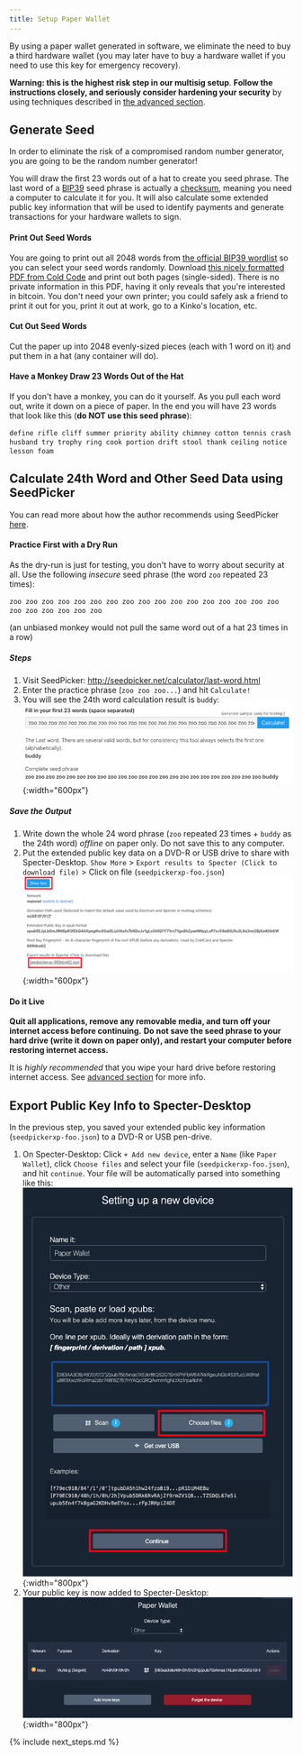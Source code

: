 ```yaml
---
title: Setup Paper Wallet
---
```



By using a paper wallet generated in software, we eliminate the need to buy a third hardware wallet (you may later have to buy a hardware wallet if you need to use this key for emergency recovery).

**Warning: this is the highest risk step in our multisig setup**.
**Follow the instructions closely, and seriously consider hardening your security** by using techniques described in [the advanced section](paper-advanced).


## Generate Seed
In order to eliminate the risk of a compromised random number generator, you are going to be the random number generator!

You will draw the first 23 words out of a hat to create you seed phrase.
The last word of a [BIP39](https://github.com/bitcoin/bips/blob/master/bip-0039.mediawiki) seed phrase is actually a [checksum](https://en.wikipedia.org/wiki/Checksum), meaning you need a computer to calculate it for you.
It will also calculate some extended public key information that will be used to identify payments and generate transactions for your hardware wallets to sign.

#### Print Out Seed Words

You are going to print out all 2048 words from [the official BIP39 wordlist](https://github.com/bitcoin/bips/blob/master/bip-0039/english.txt) so you can select your seed words randomly.
Download [this nicely formatted PDF from Cold Code](/assets/guide/cold_code_bip39_wordlist.pdf) and print out both pages (single-sided).
There is no private information in this PDF, having it only reveals that you're interested in bitcoin.
You don't need your own printer; you could safely ask a friend to print it out for you, print it out at work, go to a Kinko's location, etc.

#### Cut Out Seed Words
Cut the paper up into 2048 evenly-sized pieces (each with 1 word on it) and put them in a hat (any container will do).

#### Have a Monkey Draw 23 Words Out of the Hat
If you don't have a monkey, you can do it yourself.
As you pull each word out, write it down on a piece of paper.
In the end you will have 23 words that look like this (**do NOT use this seed phrase**):
```
define rifle cliff summer priority ability chimney cotton tennis crash husband try trophy ring cook portion drift stool thank ceiling notice lesson foam
```

## Calculate 24th Word and Other Seed Data using SeedPicker
You can read more about how the author recommends using SeedPicker [here](http://seedpicker.net/guide/GUIDE.html).

#### Practice First with a Dry Run
As the dry-run is just for testing, you don't have to worry about security at all.
Use the following *insecure* seed phrase (the word `zoo` repeated 23 times):
```
zoo zoo zoo zoo zoo zoo zoo zoo zoo zoo zoo zoo zoo zoo zoo zoo zoo zoo zoo zoo zoo zoo zoo 
```
(an unbiased monkey would not pull the same word out of a hat 23 times in a row)

##### Steps
1. Visit SeedPicker: <http://seedpicker.net/calculator/last-word.html>
2. Enter the practice phrase (`zoo zoo zoo...`) and hit `Calculate!`
3. You will see the 24th word calculation result is `buddy`:  
![](/assets/img/setup-paper-seedpicker-example-output.png){:width="600px"}  

##### Save the Output
1. Write down the whole 24 word phrase (`zoo` repeated 23 times + `buddy` as the 24th word) *offline* on paper only.
Do not save this to any computer.
2. Put the extended public key data on a DVD-R or USB drive to share with Specter-Desktop.
`Show More` > `Export results to Specter (Click to download file)` > Click on file (`seedpickerxp-foo.json`)  
![](/assets/img/setup-paper-seedpicker-save-json.png){:width="600px"}  


#### Do it Live
**Quit all applications, remove any removable media, and turn off your internet access before continuing.**
**Do not save the seed phrase to your hard drive (write it down on paper only), and restart your computer before restoring internet access.**

It is *highly recommended* that you wipe your hard drive before restoring internet access.
See [advanced section](paper-advanced) for more info.


## Export Public Key Info to Specter-Desktop
In the previous step, you saved your extended public key information (`seedpickerxp-foo.json`) to a DVD-R or USB pen-drive.

1. On Specter-Desktop: Click `+ Add new device`, enter a `Name` (like `Paper Wallet`), click `Choose files` and select your file (`seedpickerxp-foo.json`), and hit `continue`.
Your file will be automatically parsed into something like this:  
![](/assets/img/setup-paper-specter-input.png){:width="800px"}  
2. Your public key is now added to Specter-Desktop:  
![](/assets/img/setup-paper-display-pubkey.png){:width="800px"}  



{% include next_steps.md %}
